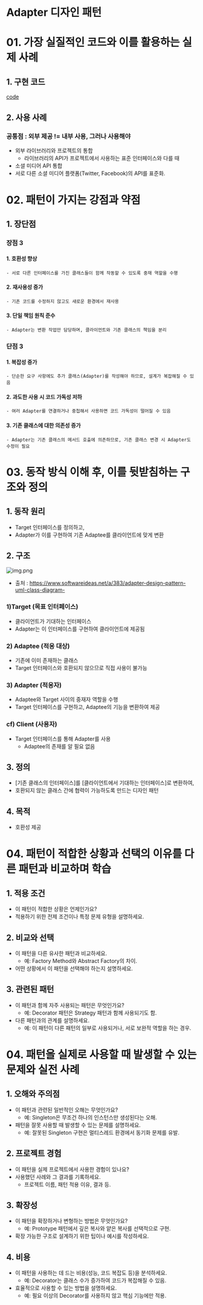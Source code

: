 # Adapter 디자인 패턴

# 01. 가장 실질적인 코드와 이를 활용하는 실제 사례

## 1. 구현 코드
[code](code)

## 2. 사용 사례
### 공통점 : 외부 제공 != 내부 사용, 그러나 사용해야 

- 외부 라이브러리와 프로젝트의 통합
  - 라이브러리의 API가 프로젝트에서 사용하는 표준 인터페이스와 다를 때
-  소셜 미디어 API 통합
  - 서로 다른 소셜 미디어 플랫폼(Twitter, Facebook)의 API를 표준화.
    



# 02.  패턴이 가지는 강점과 약점

## 1. 장단점
### 장점 3 
#### 1. 호환성 향상
    - 서로 다른 인터페이스를 가진 클래스들이 함께 작동할 수 있도록 중재 역할을 수행
#### 2. 재사용성 증가
    - 기존 코드를 수정하지 않고도 새로운 환경에서 재사용
#### 3. 단일 책임 원칙 준수
    - Adapter는 변환 작업만 담당하며, 클라이언트와 기존 클래스의 책임을 분리

### 단점 3
#### 1. 복잡성 증가
    - 단순한 요구 사항에도 추가 클래스(Adapter)를 작성해야 하므로, 설계가 복잡해질 수 있음
#### 2. 과도한 사용 시 코드 가독성 저하
    - 여러 Adapter를 연결하거나 중첩해서 사용하면 코드 가독성이 떨어질 수 있음
#### 3. 기존 클래스에 대한 의존성 증가
    - Adapter는 기존 클래스의 메서드 호출에 의존하므로, 기존 클래스 변경 시 Adapter도 수정이 필요


# 03. 동작 방식 이해 후, 이를 뒷받침하는 구조와 정의

## 1. 동작 원리
- Target 인터페이스를 정의하고,
- Adapter가 이를 구현하여 기존 Adaptee를 클라이언트에 맞게 변환



## 2. 구조
![img.png](img.png)
- 출처 : https://www.softwareideas.net/a/383/adapter-design-pattern-uml-class-diagram-

### 1)Target (목표 인터페이스)
- 클라이언트가 기대하는 인터페이스
- Adapter는 이 인터페이스를 구현하여 클라이언트에 제공됨

### 2) Adaptee (적응 대상)
- 기존에 이미 존재하는 클래스
- Target 인터페이스와 호환되지 않으므로 직접 사용이 불가능

### 3) Adapter (적응자)
- Adaptee와 Target 사이의 중재자 역할을 수행
- Target 인터페이스를 구현하고, Adaptee의 기능을 변환하여 제공

### cf) Client (사용자)
- Target 인터페이스를 통해 Adapter를 사용
  - Adaptee의 존재를 알 필요 없음


## 3. 정의
- [기존 클래스의 인터페이스]를 [클라이언트에서 기대하는 인터페이스]로 변환하여,
- 호환되지 않는 클래스 간에 협력이 가능하도록 만드는 디자인 패턴

## 4. 목적
- 호환성 제공


# 04.  패턴이 적합한 상황과 선택의 이유를 다른 패턴과 비교하며 학습


## 1. 적용 조건
- 이 패턴이 적합한 상황은 언제인가요?
- 적용하기 위한 전제 조건이나 특정 문제 유형을 설명하세요.

## 2. 비교와 선택
- 이 패턴을 다른 유사한 패턴과 비교하세요.
  - 예: Factory Method와 Abstract Factory의 차이.
- 어떤 상황에서 이 패턴을 선택해야 하는지 설명하세요.


## 3. 관련된 패턴
- 이 패턴과 함께 자주 사용되는 패턴은 무엇인가요?
  - 예: Decorator 패턴은 Strategy 패턴과 함께 사용되기도 함.
- 다른 패턴과의 관계를 설명하세요.
  - 예: 이 패턴이 다른 패턴의 일부로 사용되거나, 서로 보완적 역할을 하는 경우.


# 04.  패턴을 실제로 사용할 때 발생할 수 있는 문제와 실전 사례

## 1. 오해와 주의점
- 이 패턴과 관련된 일반적인 오해는 무엇인가요?
  - 예: Singleton은 무조건 하나의 인스턴스만 생성된다는 오해.
- 패턴을 잘못 사용할 때 발생할 수 있는 문제를 설명하세요.
  - 예: 잘못된 Singleton 구현은 멀티스레드 환경에서 동기화 문제를 유발.



## 2. 프로젝트 경험
- 이 패턴을 실제 프로젝트에서 사용한 경험이 있나요?
- 사용했던 사례와 그 결과를 기록하세요.
  - 프로젝트 이름, 패턴 적용 이유, 결과 등.



## 3. 확장성
- 이 패턴을 확장하거나 변형하는 방법은 무엇인가요?
  - 예: Prototype 패턴에서 깊은 복사와 얕은 복사를 선택적으로 구현.
- 확장 가능한 구조로 설계하기 위한 팁이나 예시를 작성하세요.



## 4. 비용
- 이 패턴을 사용하는 데 드는 비용(성능, 코드 복잡도 등)을 분석하세요.
  - 예: Decorator는 클래스 수가 증가하여 코드가 복잡해질 수 있음.
- 효율적으로 사용할 수 있는 방법을 설명하세요.
  - 예: 필요 이상의 Decorator를 사용하지 않고 핵심 기능에만 적용.